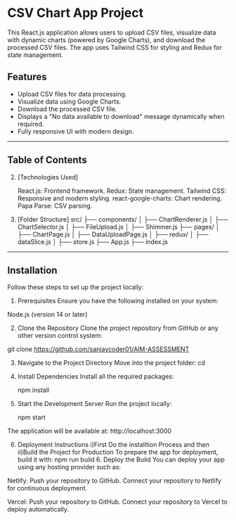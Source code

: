 # CSV Chart App Project

This React.js application allows users to upload CSV files, visualize data with dynamic charts (powered by Google Charts), and download the processed CSV files. The app uses Tailwind CSS for styling and Redux for state management.

## Features

- Upload CSV files for data processing.
- Visualize data using Google Charts.
- Download the processed CSV file.
- Displays a "No data available to download" message dynamically when required.
- Fully responsive UI with modern design.

---

## Table of Contents

2. [Technologies Used]

   React.js: Frontend framework.
   Redux: State management.
   Tailwind CSS: Responsive and modern styling.
   react-google-charts: Chart rendering.
   Papa Parse: CSV parsing.

3. [Folder Structure]
   src/
   ├── components/
   │ ├── ChartRenderer.js
   │ ├── ChartSelector.js
   │ ├── FileUpload.js
   │ ├── Shimmer.js
   ├── pages/
   │ ├── ChartPage.js
   │ ├── DataUploadPage.js
   │
   ├── redux/
   │ ├── dataSlice.js
   │ ├── store.js
   ├── App.js
   ├── index.js

---

## Installation

Follow these steps to set up the project locally:

1. Prerequisites
   Ensure you have the following installed on your system:

Node.js (version 14 or later)

2. Clone the Repository
   Clone the project repository from GitHub or any other version control system:

git clone https://github.com/sanjaycoder01/AIM-ASSESSMENT

3. Navigate to the Project Directory
   Move into the project folder:
   cd <project-directory-name>
4. Install Dependencies
   Install all the required packages:

   npm install

5. Start the Development Server
   Run the project locally:

   npm start

The application will be available at:
http://localhost:3000

6. Deployment Instructions
   i)First Do the installtion Process and then
   ii)Build the Project for Production
   To prepare the app for deployment, build it with:
   npm run build
   6. Deploy the Build
      You can deploy your app using any hosting provider such as:

Netlify:
Push your repository to GitHub.
Connect your repository to Netlify for continuous deployment.

Vercel:
Push your repository to GitHub.
Connect your repository to Vercel to deploy automatically.
